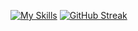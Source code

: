 [![My Skills](https://skillicons.dev/icons?i=c#,python,rust)](https://skillicons.dev)
[![GitHub Streak](https://streak-stats.demolab.com/?user=1gualt&theme=dark)](https://git.io/streak-stats)
